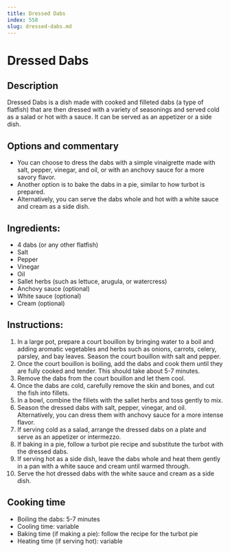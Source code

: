 ```yaml
---
title: Dressed Dabs
index: 558
slug: dressed-dabs.md
---
```


# Dressed Dabs

## Description
Dressed Dabs is a dish made with cooked and filleted dabs (a type of flatfish) that are then dressed with a variety of seasonings and served cold as a salad or hot with a sauce. It can be served as an appetizer or a side dish.

## Options and commentary
- You can choose to dress the dabs with a simple vinaigrette made with salt, pepper, vinegar, and oil, or with an anchovy sauce for a more savory flavor.
- Another option is to bake the dabs in a pie, similar to how turbot is prepared.
- Alternatively, you can serve the dabs whole and hot with a white sauce and cream as a side dish.

## Ingredients:
- 4 dabs (or any other flatfish)
- Salt
- Pepper
- Vinegar
- Oil
- Sallet herbs (such as lettuce, arugula, or watercress)
- Anchovy sauce (optional)
- White sauce (optional)
- Cream (optional)

## Instructions:
1. In a large pot, prepare a court bouillon by bringing water to a boil and adding aromatic vegetables and herbs such as onions, carrots, celery, parsley, and bay leaves. Season the court bouillon with salt and pepper.
2. Once the court bouillon is boiling, add the dabs and cook them until they are fully cooked and tender. This should take about 5-7 minutes.
3. Remove the dabs from the court bouillon and let them cool.
4. Once the dabs are cold, carefully remove the skin and bones, and cut the fish into fillets.
5. In a bowl, combine the fillets with the sallet herbs and toss gently to mix.
6. Season the dressed dabs with salt, pepper, vinegar, and oil. Alternatively, you can dress them with anchovy sauce for a more intense flavor.
7. If serving cold as a salad, arrange the dressed dabs on a plate and serve as an appetizer or intermezzo.
8. If baking in a pie, follow a turbot pie recipe and substitute the turbot with the dressed dabs.
9. If serving hot as a side dish, leave the dabs whole and heat them gently in a pan with a white sauce and cream until warmed through.
10. Serve the hot dressed dabs with the white sauce and cream as a side dish.

## Cooking time
- Boiling the dabs: 5-7 minutes
- Cooling time: variable
- Baking time (if making a pie): follow the recipe for the turbot pie
- Heating time (if serving hot): variable